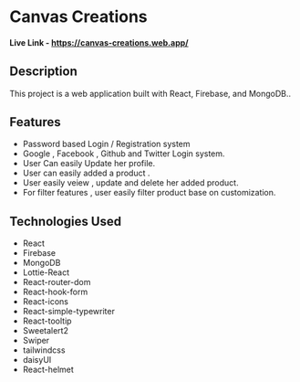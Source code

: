 # Canvas Creations
#### Live Link - https://canvas-creations.web.app/
## Description
This project is a web application built with React, Firebase, and MongoDB..

## Features
- Password based Login / Registration system
- Google , Facebook , Github and Twitter Login system.
- User Can easily Update her profile.
- User can easily added a product .
- User easily veiew , update and delete her added product.
- For filter features , user easily filter product base on customization.

## Technologies Used
- React
- Firebase
- MongoDB
- Lottie-React
- React-router-dom
- React-hook-form
- React-icons
- React-simple-typewriter
- React-tooltip
- Sweetalert2
- Swiper
- tailwindcss
- daisyUI
- React-helmet

